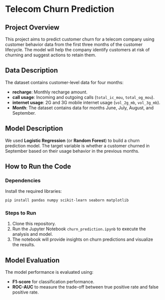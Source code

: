 
# Telecom Churn Prediction

## Project Overview
This project aims to predict customer churn for a telecom company using customer behavior data from the first three months of the customer lifecycle. The model will help the company identify customers at risk of churning and suggest actions to retain them.

## Data Description
The dataset contains customer-level data for four months:
- **recharge**: Monthly recharge amount.
- **call usage**: Incoming and outgoing calls (`total_ic_mou`, `total_og_mou`).
- **internet usage**: 2G and 3G mobile internet usage (`vol_2g_mb`, `vol_3g_mb`).
- **Month**: The dataset contains data for months June, July, August, and September.

## Model Description
We used **Logistic Regression** (or **Random Forest**) to build a churn prediction model. The target variable is whether a customer churned in September based on their usage behavior in the previous months.

## How to Run the Code

### Dependencies
Install the required libraries:
```bash
pip install pandas numpy scikit-learn seaborn matplotlib
```

### Steps to Run
1. Clone this repository.
2. Run the Jupyter Notebook `churn_prediction.ipynb` to execute the analysis and model.
3. The notebook will provide insights on churn predictions and visualize the results.

## Model Evaluation
The model performance is evaluated using:
- **F1-score** for classification performance.
- **ROC-AUC** to measure the trade-off between true positive rate and false positive rate.
